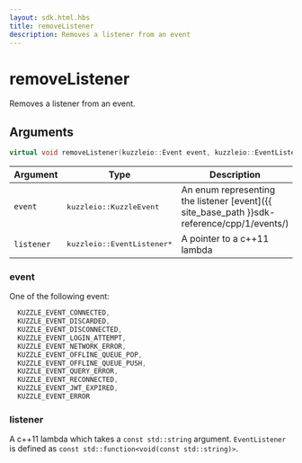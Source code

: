 ```yaml
---
layout: sdk.html.hbs
title: removeListener
description: Removes a listener from an event
---
```


# removeListener

Removes a listener from an event.

## Arguments

```cpp
virtual void removeListener(kuzzleio::Event event, kuzzleio::EventListener* listener) = 0;
```

| Argument   | Type                      | Description
| ---------- | ------------------------- | ------------------------------------------------------------------------------------------------------ |
| `event`    | <pre>kuzzleio::KuzzleEvent</pre>           | An enum representing the listener [event]({{ site_base_path }}sdk-reference/cpp/1/events/)
| `listener` | <pre>kuzzleio::EventListener*</pre> | A pointer to a c++11 lambda

### event

One of the following event:

```cpp
  KUZZLE_EVENT_CONNECTED,
  KUZZLE_EVENT_DISCARDED,
  KUZZLE_EVENT_DISCONNECTED,
  KUZZLE_EVENT_LOGIN_ATTEMPT,
  KUZZLE_EVENT_NETWORK_ERROR,
  KUZZLE_EVENT_OFFLINE_QUEUE_POP,
  KUZZLE_EVENT_OFFLINE_QUEUE_PUSH,
  KUZZLE_EVENT_QUERY_ERROR,
  KUZZLE_EVENT_RECONNECTED,
  KUZZLE_EVENT_JWT_EXPIRED,
  KUZZLE_EVENT_ERROR
```

### listener

A c++11 lambda which takes a `const std::string` argument.
`EventListener` is defined as `const std::function<void(const std::string)>`.